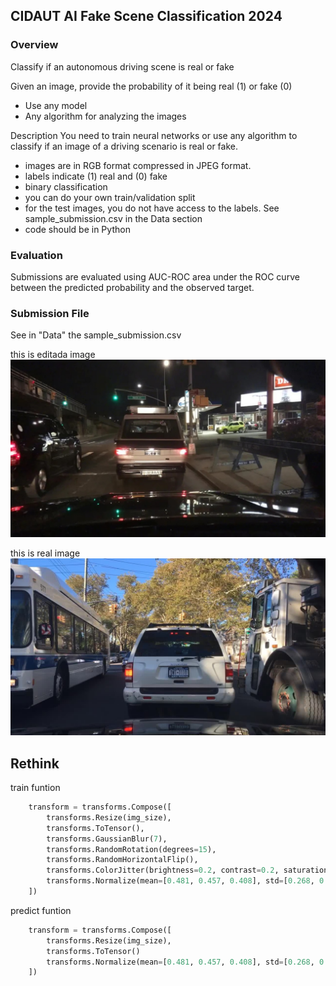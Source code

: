 ## CIDAUT AI Fake Scene Classification 2024

### Overview

Classify if an autonomous driving scene is real or fake

Given an image, provide the probability of it being real (1) or fake (0)

- Use any model
- Any algorithm for analyzing the images

Description
You need to train neural networks or use any algorithm to classify if an image of a driving scenario is real or fake.

- images are in RGB format compressed in JPEG format.
- labels indicate (1) real and (0) fake
- binary classification
- you can do your own train/validation split
- for the test images, you do not have access to the labels. See sample_submission.csv in the Data section
- code should be in Python

### Evaluation
Submissions are evaluated using AUC-ROC area under the ROC curve between the predicted probability and the observed target.

### Submission File
See in "Data" the sample_submission.csv

this is editada image
![Image](1.jpg)

this is real image
![Image](3.jpg)

## Rethink
train funtion
```python
    transform = transforms.Compose([
        transforms.Resize(img_size),
        transforms.ToTensor(),
        transforms.GaussianBlur(7),
        transforms.RandomRotation(degrees=15),
        transforms.RandomHorizontalFlip(),
        transforms.ColorJitter(brightness=0.2, contrast=0.2, saturation=0.2),
        transforms.Normalize(mean=[0.481, 0.457, 0.408], std=[0.268, 0.261, 0.275])
    ])
```
predict funtion
```python
    transform = transforms.Compose([
        transforms.Resize(img_size),
        transforms.ToTensor()
        transforms.Normalize(mean=[0.481, 0.457, 0.408], std=[0.268, 0.261, 0.275]) # need
    ])
```

